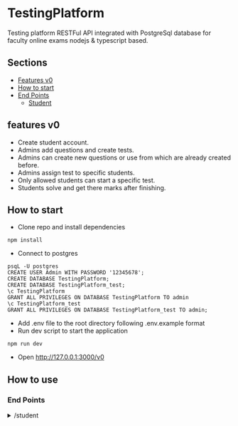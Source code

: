# TestingPlatform
Testing platform RESTFul API integrated with PostgreSql database for faculty online exams nodejs &amp; typescript based.
## Sections
- [Features v0](#features-v0)
- [How to start](#how-to-start)
- [End Points](#end-points)
    * [Student](#student)
## features v0
- Create student account.
- Admins add questions and create tests.
- Admins can create new questions or use from which are already created before.
- Admins assign test to specific students.
- Only allowed students can start a specific test.
- Students solve and get there marks after finishing.
## How to start
- Clone repo and install dependencies
```
npm install
```
- Connect to postgres
```
psqL -U postgres
CREATE USER Admin WITH PASSWORD '12345678';
CREATE DATABASE TestingPlatform;
CREATE DATABASE TestingPlatform_test;
\c TestingPlatform
GRANT ALL PRIVILEGES ON DATABASE TestingPlatform TO admin
\c TestingPlatform_test
GRANT ALL PRIVILEGES ON DATABASE TestingPlatform_test TO admin;
```
- Add .env file to the root directory following .env.example format
- Run dev script to start the application
```
npm run dev
```
- Open http://127.0.0.1:3000/v0
## How to use
### End Points
<details>
<summary>/student</summary>

- <details>
    <summary>GET : /</summary>

    * Get all students
    * No body needed
    * Response body
        *  status(200)
            ```json
            [
                {
                "id": 1,
                "name": "Abdelhady",
                "username": "Hady",
                "password": "$2b$10$UOXLOi5BTu2ROiP.0RXoHOFieJTOe6f6xmDIU47Yij6VHOvrJ/dT6",
                "national_id": "01234567891234",
                "university_id": "2020191071"
                }
            ]
            ```
    </details>
- <details>
    <summary>GET : /national</summary>

    * Get user using national ID
    * Request body : JSON
        ```json
        {        
            "national_id":"01234567891234"
        }
        ```
    * Response body 
        * status(200)
            ```json
            {
                "id": 1,
                "name": "Abdelhady",
                "username": "Hady",
                "national_id": "01234567891234",
                "university_id": "2020191071"
            }
            ```
    </details>
- <details>
    <summary>GET : /id</summary>

    * Get user using ID
    * Request body : JSON
        ```json
        {        
            "student_id":5
        }
        ```
    * Response body
        * status(200)
            ```json
            {
                "id": 1,
                "name": "Abdelhady",
                "username": "Hady",
                "national_id": "01234567891234",
                "university_id": "2020191071"
            }
            ```
    </details>
- <details>
    <summary>GET : /login </summary>
    * Student login
    * Request body : JSON
        ```json
        {
            "password": "12345678",
            "national_id": "01234567891234"
        }
        ```
    * Response body
        * status(200)
            ```json
            {
            "id": 1,
                "name": "Abdelhady",
                "username": "Hady",
                "password": "$2b$10$UOXLOi5BTu2ROiP.0RXoHOFieJTOe6f6xmDIU47Yij6VHOvrJ/dT6",
                "national_id": "01234567891234",
                "university_id": "2020191071"
            }
            ```
        * status(401) : 
            ```
            Wrong national Id or password
            ```
    </details>
- <details>
    <summary>POST : /</summary>

    * Create new student
    * Request body : JSON
        ```json
        {
            "name":"Ahmed",
            "username":"Ahmed",//must be unique
            "password":"12345678",
            "national_id":"1212",//must be unique
            "university_id":"2121"//must be unique
        }
        ```
    * Response body
        * status(200)
            ```json
            {
                "id": 3,
                "name":"Ahmed",
                "username":"Ahmed",
                "password":"12345678",
                "national_id":"1212",
                "university_id":"2121"
            }
            ```

        * status(400) : 
            ```
            reserved keys : key1,key2
            ```
    </details>
</details>
